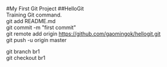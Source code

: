 #My First Git Project
##HelloGit  
Training Git command.  
git add README.md  
git commit -m "first commit"  
git remote add origin https://github.com/gaomingok/hellogit.git  
git push -u origin master  

git branch br1  
git checkout br1  

